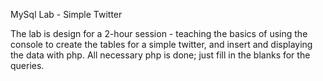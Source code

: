 MySql Lab - Simple Twitter

The lab is design for a 2-hour session - teaching the basics of using the console to create the tables for a simple twitter, and insert and displaying the data with php. All necessary php is done; just fill in the blanks for the queries.
